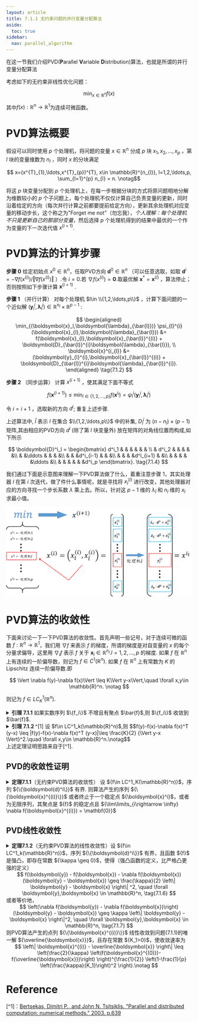```yaml
---
layout: article
title: 7.1.1 无约束问题的并行变量分配算法
aside:
  toc: true
sidebar:
  nav: parallel_algorithm
---
```

在这一节我们介绍PVD(**P**arallel **V**ariable **D**istribution)算法，也就是所谓的并行变量分配算法

考虑如下的无约束非线性优化问题：

$$\min_{x\in \mathbb{R}^{n}} f(x) \tag{7.1.1}$$

其中$f(x):\mathbb{R}^{n}\rightarrow \mathbb{R}^{1}$为连续可微函数。

# PVD算法概要

假设可以同时使用 $p$ 个处理机，将问题的变量 $x\in \mathbb{R}^{n}$ 分成 $p$ 块 $x_{1},x_{2},\ldots,x_{p}$ ，第 $l$ 块的变量维数为 $n_{l}$ ，同时 $x$ 的分块满足

$$ x=(x^{T}_{1},\ldots,x^{T}_{p})^{T}, x\in \mathbb{R}^{n_{l}}, l=1,2,\ldots,p, \sum_{l=1}^{p} n_{l} = n. \notag$$

将这 $p$ 块变量分配到 $p$ 个处理机上，在每一步根据分块的方式将原问题相地分解为维数较小的 $p$ 个子问题上，每个处理机不仅仅计算自己负责变量的更新，同时沿着给定的方向（每次并行计算之前都要提前给定方向），更新其余处理机对应变量的移动步长，这个称之为"Forget me not"（勿忘我），*个人理解：每个处理机不只是更新自己的那部分变量*，然后选择 $p$ 个处理机得到的结果中最优的一个作为变量的下一次迭代值 $x^{(i+1)}$.

# PVD算法的计算步骤

**步骤 $0$** 给定初始点 $x^{0}\in \mathbb{R}^{n}$，任取PVD方向 $\boldsymbol{d}^0\in \mathbb{R}^{n}$ （可以任意选取，如取 $\boldsymbol{d}^{i}=-\nabla f(x^{(i)})/\Vert \nabla f(x^{(i)}) \Vert$ ）.令 $i=0$.若 $\nabla f(x^{(i)}) = \mathbf{0}$.取最优解 $\boldsymbol{x}^{*} = \boldsymbol{x}^{(i)}$ ，算法停止；否则按照如下步骤计算 $\boldsymbol{x}^{(i+1)}$ .

**步骤 $1$** （并行计算） 对每个处理机 $l\in \\{1,2,\ldots,p\\}$ ，计算下面问题的一个近似解 $( \boldsymbol{y}_ {l}^{i},\boldsymbol{\lambda}_ {\bar{l}}^{i} ) \in \mathbb{R}^{n_{l}} \times \mathbb{R}^{p-1}$ :

$$
\begin{aligned}
\min_{(\boldsymbol{x}_l,\boldsymbol{\lambda}_{\bar{l}})} \psi_{l}^{i} (\boldsymbol{x}_{l},\boldsymbol{\lambda}_{\bar{l}}) &= f(\boldsymbol{x}_{l},\boldsymbol{x}_{\bar{l}}^{(i)} + \boldsymbol{D}_{\bar{l}}^{i}\boldsymbol{\lambda}_{\bar{l}}), \\
\boldsymbol{x}^{i_{l}} &= (\boldsymbol{y}_{l}^{i},\boldsymbol{x}_{\bar{l}}^{(i)} + \boldsymbol{D}_{\bar{l}}^{i}\boldsymbol{\lambda}_{\bar{l}}^{i}).
\end{aligned} \tag{7.1.2}
$$

**步骤 $2$** （同步运算） 计算 $x^{(i+1)}$ ，使其满足下面不等式

$$f(\boldsymbol{x}^{(i+1)}) \leq \min_{l\in \{1,2,\ldots,p\}} f(\boldsymbol{x}^{i_{l}}) = \psi_{l}^{i} (\boldsymbol{y}_ {l}^{i},\boldsymbol{\lambda}_ {\bar{l}}^{i})  \tag{7.1.3}$$

令 $i = i + 1$ ，选取新的方向 $d^{i}$; 重复上述步骤. 

上述算法中, $\bar{l}$ 表示 $l$ 在集合 $\\{1,2,\ldots,p\\}$ 中的补集, $D^i_{\bar{l}}$ 为 $(n - n_l)\times(p-1)$ 矩阵,其由相应的PVD方向 $d^i$ (除了第 $l$ 块变量外) 放在矩阵的对角线位置而构成,如下所示

$$
\boldsymbol{D}^i_l = 
\begin{bmatrix}
    d^i_1 & & & & & & \\
    & d^i_2 & & & & &\\
    & &\ddots & & & &\\
    & & &d^i_{i-1} & & &\\
    & & & &d^i_{i+1} & &\\
    & & & & &\ddots &\\
    & & & & & &d^i_p
\end{bmatrix}. \tag{7.1.4}
$$

我们通过下面是示意图来理解一下PVD算法做了什么，着重注意步骤 $1$，其实处理器 $l$ 在第 $i$ 次迭代，做了件什么事情呢，就是寻找将 ${x^{(i)}_ l}$ 进行改变，其他处理器对应的方向寻找一个步长系数 ${\lambda}$ 乘上去。所以，针对这 ${p-1}$ 维的 ${\lambda_{\bar{l}}}$ 和 ${n_l}$ 维的 ${x_l}$ 求最小值。

![PVD流程](/post_image/parallel-algorithm/PVD流程.png)

# PVD算法的收敛性

下面来讨论一下一下PVD算法的收敛性。首先声明一些记号，对于连续可微的函数 $f:\mathbb{R}^n\rightarrow \mathbb{R}^1$，我们用 $\nabla f$ 来表示 $f$ 的梯度，所谓的梯度是对自变量的 $x$ 的每个分量求偏导，这里用 $\nabla_l f$ 表示 $f$ 关于 $\boldsymbol{x}_l \in \mathbb{R}^{n_l}. l = 1,2,\ldots,p$ 的梯度. 如果 $f$ 在 $\mathbb{R}^n$ 上有连续的一阶偏导数，则记为 ${f\in C^1(\mathbb{R}^n)}$. 如果 ${f}$ 在 ${\mathbb{R}^n}$ 上有常数为 ${K}$ 的  Lipschitz 连续一阶偏导数.即

<center>$$
\Vert \nabla f(y)-\nabla f(x)\Vert \leq K\Vert y-x\Vert,\quad \forall x,y\in \mathbb{R}^n. \notag
$$</center> 

则记为 ${f\in LC^1_K(\mathbb{R}^n)}$.

<details><summary> <b>引理 7.1.1</b> 如果实数序列 $\{f_i\}$ 不增且有聚点 $\bar{f}$,则 $\{f_i\}$ 收敛到 $\bar{f}$. </summary>
证明 首先证明序列 $\{f_i\}$ 下方有界.设 $f_{i_j} \rightarrow \bar{f}$. 若 $\{f_i\}$ 下方无界，则存在 $i,j$ 满足
  $$\bar{f} > f_i （因为\{f_i\}是下方无界的），\notag$$
  $$f_i \geq f_{i_j} （因为\{f_i\}是非增序列），\notag$$
  $$f_{i_j} \geq \bar{f} （因为\{f_{i_j}\}非增加且收敛到\bar{f}）.\notag$$
  矛盾！因此 $\{f_i\}$ 是下方有界的，其又非增，所以一定收敛，且一定收敛到 $\bar{f}$. $\Box$
</details>


<details><summary> <b>引理 7.1.2 </b>^[1] 设 $f\in LC^1_k(\mathbb{R}^n)$,则
$$f(y)-f(x)-\nabla f(x)^T (y-x) \leq |f(y)-f(x)-\nabla f(x)^T (y-x)|\leq \frac{K}{2} {\Vert y-x \Vert}^2.\quad \forall x,y\in \mathbb{R}^n.\notag$$ </summary>
证明 定理等价于证明下式
<center>$$
f(x+y) -f(x) \leq y^T\nabla f(x)+\frac{K}{2} \Vert y\Vert, \quad \forall x,y\in \mathbb{R}^n. \notag
$$</center>
令 ${g(t)=f(x+ty)}$. 根据链式法则 ${(\frac{dg}{dt})(t)=y^T\nabla f(x+ty)}$，那么可得
<center>$$
\begin{align}
f(x+y)-f(x) &= g(1) - g(0) = \int_0^1 \frac{dg}{dt}(t)dt = \int_0^1 y^T\nabla f(x+ty)dt \notag \\
& \leq \int_0^1 y^T\nabla f(x)dt + \left|\int_0^1 y^T\left(\nabla f(x+ty)-\nabla f(x)\right)dt\right| \notag \\
& \leq \int_0^1 y^T\nabla f(x)dt + \int_0^1 \Vert y \Vert \cdot \Vert \nabla f(x+ty)-\nabla f(x)\Vert dt \quad (Cauchy-Schwarz \quad inequation) \notag \\
& \leq y^T\nabla f(x) + \Vert y \Vert \int_0^1 Kt \Vert y \Vert dt \notag\\
& = y^T\nabla f(x)+\frac{K}{2} {\Vert y\Vert}^2.\notag
\end{align} \notag
$$</center>
关于绝对值的不等式的证明
<center>$$
\begin{align}
f(x+y)-f(x) &= g(1) - g(0) = \int_0^1 \frac{dg}{dt}(t)dt = \int_0^1 y^T\nabla f(x+ty)dt \notag \\
& = \int_0^1 y^T\nabla f(x)dt +\int_0^1 y^T\left(\nabla f(x+ty)-\nabla f(x)\right)dt \notag \\
\end{align} \notag
$$</center>
移项后，取绝对值
<center>$$
\left| f(x+y)-f(x) - \int_0^1 y^T\nabla f(x)dt \right| \leq \left| \int_0^1 y^T\left(\nabla f(x+ty)-\nabla f(x)\right)dt \right| \notag 
$$</center>
后续的放缩和上面类似. ${\Box}$
</details>
上述定理证明思路来自于[^1].

## PVD的收敛性证明
<details><summary> <b>定理7.1.1</b>（无约束PVD算法的收敛性） 设 ${f\in LC^1_K(\mathbb{R}^n)}$，序列 ${\{\boldsymbol{d}^i\}}$ 有界. 则算法产生的序列 ${\{\boldsymbol{x}^{(i)}\}}$ 或者终止于一个稳定点 ${\boldsymbol{x}^i}$，或者为无限序列，其聚点是 ${f}$ 的稳定点且 ${\lim\limits_{i\rightarrow \infty} \nabla f(\boldsymbol{x}^{(i)}) = \mathbf{0}}$</summary>
证明 对 ${l=1,\ldots,p}$，对 ${\psi_l^i}$ 求梯度，有

<details><summary> ${\nabla \psi^i_l (\boldsymbol{x}_l,\boldsymbol{\lambda}_{\bar{l}}) = \left[\nabla_l f(\boldsymbol{x}_{l},\boldsymbol{x}_{\bar{l}}^{(i)} + \boldsymbol{D}_{\bar{l}}^{i}\boldsymbol{\lambda}_{\bar{l}}),\nabla_l f(\boldsymbol{x}_{l},\boldsymbol{x}_{\bar{l}}^{(i)} + \boldsymbol{D}_{\bar{l}}^{i}\boldsymbol{\lambda}_{\bar{l}})\boldsymbol{D}_{\bar{l}}^{i}\right]. \tag{7.1.5} }$</summary>
我们设 ${w=(x_l,\lambda_{\bar{l}})}$，定义 ${n\times(n_l+p-1)}$ 维矩阵 ${\tilde{D}^i_l}$ 为
$$
\tilde{D}^i_l = 
\begin{bmatrix}
    d^i_1 & & & & & & &\\
    &d^i_2 & & & & & &\\
    & &\ddots & & & & &\\
    & & &d^i_{i-1} & & & &\\
    & & & &\boldsymbol{I}_{n_l} & & &\\
    & & & & &d^i_{i+1} & &\\
    & & & & & &\ddots &\\
    & & & & & & &d^i_p
\end{bmatrix}. \notag
$$
其中，${\boldsymbol{I}_{n_l}}$ 表示 ${n_l}$ 阶方阵，并记 ${\tilde{x}^{(i)}_{l} \triangleq (\mathbf{0}_{n_l},x^{(i)}_{\bar{l}})}$，所以 ${ \psi_l^i (\boldsymbol{x}_l,\boldsymbol{\lambda}_{\bar{l}}) = \psi_l^i(w) = f(\tilde{D}^i_l w + \tilde{x}^{(i)}_{l})}$，则
$$\nabla \psi^i_l (\boldsymbol{x}_l,\boldsymbol{\lambda}_{\bar{l}}) = \nabla f(\tilde{D}^i_l w + \tilde{x}^{(i)}_{l})\tilde{D}^i_l = [\nabla_l f(\boldsymbol{x}_{l},\boldsymbol{x}_{\bar{l}}^{(i)} + \boldsymbol{D}_{\bar{l}}^{i}\boldsymbol{\lambda}_{\bar{l}}),\nabla_l f(\boldsymbol{x}_{l},\boldsymbol{x}_{\bar{l}}^{(i)} + \boldsymbol{D}_{\bar{l}}^{i}\boldsymbol{\lambda}_{\bar{l}})\boldsymbol{D}_{\bar{l}}^{i}]. \notag$$
</details>

<details><summary> 因为 ${f}$ 的梯度是 Lipschitz 连续，又 ${\{\boldsymbol{d}^i\}}$ 有界，故 ${\psi_l^i}$ 也是 Lipschitz 连续的.</summary>
对于 ${\psi_l^i(w)}$ 的梯度
$$
\begin{align}
\left\| \nabla \psi(x) -\nabla\psi(y) \right\| &= \left\| \left[\nabla f(\tilde{D}^i_l x + \tilde{x}^{(i)}_{l}) - \nabla f(\tilde{D}^i_l y + \tilde{x}^{(i)}_{l}) \right] \tilde{D}^i_l \right\| \notag\\ 
& \leq \left\| \tilde{D}^i_l \right\| \cdot \left\| \nabla f(\tilde{D}^i_l x + \tilde{x}^{(i)}_{l}) - \nabla f(\tilde{D}^i_l y + \tilde{x}^{(i)}_{l}) \right\| \notag\\
& \leq \left\| \tilde{D}^i_l \right\| \cdot K \cdot \left\| \tilde{D}^i_l x + \tilde{x}^{(i)}_{l} - \left(\tilde{D}^i_l y + \tilde{x}^{(i)}_{l} \right) \right\| \notag\\
& \leq {\left\| \tilde{D}^i_l \right\|}^2 \cdot K \cdot \left\|x-y\right\|,\quad \forall x,y\in \mathbb{R}^{n_l+p-1}.\notag
\end{align}. \notag
$$
这里面，两次用到 ${\left\|\tilde{D}^i_l w \right\| \leq \left\|\tilde{D}^i_l \right\| \cdot \left\| w \right\|}$，可以认为 ${\tilde{D}^i_l}$ 是一种线性算子，容易验证其为连续（有界）的算子，那么根据泛函有界线性算子的范数定义 ${\left\|A\right\| = sup\{\left\|Ah\right\|:\left\|h\right\|=1}\}$，可以得出 ${\left\|Ah \right\| \leq \left\|A \right\| \cdot \left\| h \right\|}$.
</details>
不妨设 ${\psi^i_l}$ 的 Lipschitz 常数为 ${K_1}$.
现在对 ${l=1,\ldots,p}$,定义 ${(\boldsymbol{z}^i_l,\boldsymbol{v}^i_l)} \in \mathbb{R}^{n_l+(p-1)}$ 如下:

<center>$$
(\boldsymbol{z}^i_l,\boldsymbol{v}^i_l) =  (\boldsymbol{x}_l^{(i)},\mathbf{0}) - \frac{1}{K_1} \nabla \psi^i_l (\boldsymbol{x}_l^{(i)},\mathbf{0}).\tag{7.1.6}
$$</center>

根据引理 7.1.2，对 ${l=1,\ldots,p}$,有

<center>$$
\begin{align}
\psi^i_l (\boldsymbol{z}^i_l,\boldsymbol{v}^i_l) -\psi^i_l (\boldsymbol{x}_l^{(i)},\mathbf{0})& - \nabla {\psi(\boldsymbol{x}_l^{(i)},\mathbf{0})}^T [(\boldsymbol{z}^i_l,\boldsymbol{v}^i_l)-(\boldsymbol{x}_l^{(i)},\mathbf{0})] \leq \frac{K_1}{2} {\left\|(\boldsymbol{z}^i_l,\boldsymbol{v}^i_l)-(\boldsymbol{x}_l^{(i)},\mathbf{0})\right\|}^2 \notag \\
\psi^i_l (\boldsymbol{z}^i_l,\boldsymbol{v}^i_l) -\psi^i_l (\boldsymbol{x}_l^{(i)},\mathbf{0})& \leq \frac{K_1}{2} {\left\|-\frac{1}{K_1} \nabla \psi^i_l (\boldsymbol{x}_l^{(i)},\mathbf{0})\right\|}^2 + \nabla {\psi(\boldsymbol{x}_l^{(i)},\mathbf{0})}^T \left(-\frac{1}{K_1} \nabla \psi^i_l (\boldsymbol{x}_l^{(i)},\mathbf{0})\right) \notag \\
\psi^i_l (\boldsymbol{x}_l^{(i)},\mathbf{0}) - \psi^i_l (\boldsymbol{z}^i_l,\boldsymbol{v}^i_l)  &\geq -\frac{1}{2K_1} {\left\| \nabla \psi^i_l (\boldsymbol{x}_l^{(i)},\mathbf{0})\right\|}^2 + \nabla {\psi(\boldsymbol{x}_l^{(i)},\mathbf{0})}^T \left(\frac{1}{K_1} \nabla \psi^i_l (\boldsymbol{x}_l^{(i)},\mathbf{0})\right) \notag
\end{align}. \notag
$$</center>
所以，得到
<center>$$
\psi^i_l (\boldsymbol{x}_l^{(i)},\mathbf{0}) - \psi^i_l (\boldsymbol{z}^i_l,\boldsymbol{v}^i_l) \geq \frac{1}{2K_1} {\left\| \nabla \psi^i_l (\boldsymbol{x}_l^{(i)},\mathbf{0})\right\|}^2. \tag{7.1.7}
$$</center>
根据算法，每次迭代求得最小的 ${\psi^i_l}$ 值所对应的点 ${( \boldsymbol{y}_ {l}^{i},\boldsymbol{\lambda}_ {\bar{l}}^{i} )}$，所以
<center>$$
\psi_l^i(\boldsymbol{y}_ {l}^{i},\boldsymbol{\lambda}_ {\bar{l}}^{i}) \leq  \psi^i_l (\boldsymbol{z}^i_l,\boldsymbol{v}^i_l). \tag{7.1.8}
$$</center>
根据上述两个不等式(7.1.7)和(7.1.8)，对于 ${l=1,\ldots,p}$，有
<center>$$
\psi^i_l (\boldsymbol{x}_l^{(i)},\mathbf{0}) - \psi_l^i(\boldsymbol{y}_ {l}^{i},\boldsymbol{\lambda}_ {\bar{l}}^{i}) \geq \frac{1}{2K_1} {\left\| \nabla \psi^i_l (\boldsymbol{x}_l^{(i)},\mathbf{0})\right\|}^2. \tag{7.1.9}
$$</center>
进一步，可得
<center>$$
f(\boldsymbol{x}^{(i)}) - f(\boldsymbol{y}_{l}^{i},\boldsymbol{x}_{\bar{l}}^{(i)} + \boldsymbol{D}_{\bar{l}}^{i}\boldsymbol{\lambda}_{\bar{l}}^{i}) \geq \frac{1}{2K_1} {\left\| \nabla \psi^i_l (\boldsymbol{x}_l^{(i)},\mathbf{0})\right\|}^2 \geq \frac{1}{2K_1} {\left\| \nabla_l f(\boldsymbol{x}^{(i)})\right\|}^2. \tag{7.1.10}
$$</center>
根据 ${\boldsymbol{x}^{i_l}}$ 的定义，我们有
<center>$$
f(\boldsymbol{x}^{(i)}) - f(\boldsymbol{x}^{i_l}) \geq \frac{1}{2K_1} {\left\| \nabla_l f(\boldsymbol{x}^{(i)})\right\|}^2,\quad l=1,\ldots,p. \tag{7.1.11}
$$</center>
因此两边同时对 ${l=1,2,\ldots,p}$ 求和，再除以 ${p}$，可得
<center>$$
f(\boldsymbol{x}^{(i)}) - \frac{1}{p} \sum_{l=1}^p f(\boldsymbol{x}^{i_l}) \geq \frac{1}{2pK_1} \sum_{l=1}^p {\left\| \nabla_l f(\boldsymbol{x}^{(i)})\right\|}^2 =\frac{1}{2pK_1} {\left\| \nabla f(\boldsymbol{x}^{(i)})\right\|}^2. \tag{7.1.12}
$$</center>
根据同步运算的准则，我们选取备选方案中最小的，因此有
<center>$$
f(\boldsymbol{x}^{(i+1)}) \leq \frac{1}{p} \sum_{l=1}^p f(\boldsymbol{x}^{i_l}). \tag{7.1.13}
$$</center>
综合不等式(7.1.12)和(7.1.13)，得到
<center>$$
f(\boldsymbol{x}^{(i)}) - f(\boldsymbol{x}^{(i+1)}) \geq \frac{1}{2pK_1} \left\| \nabla f(\boldsymbol{x}^{(i)}) \right\|^2. \tag{7.1.14}
$$</center>
显然，根据终止条件，当 ${\nabla f(\boldsymbol{x}^{(i)})=\mathbf{0}}$ 时，算法终止于 ${\boldsymbol{x}^{(i)}}$. 如果假设 ${\forall i,nabla f(\boldsymbol{x}^{(i)}) \neq \mathbf{0}}$ 且有子序列 ${\boldsymbol{x}^{(i_j)}}$ 收敛到 ${\overline{\boldsymbol{x}}}$，则因序列 ${\{f(\boldsymbol{x}^{(i)})\}}$ 是非增序列，且 ${f}$ 是连续函数，则 ${f(\overline{\boldsymbol{x}})}$ 是一个聚点，根据引理 7.1.1， 序列 ${\{f(\boldsymbol{x}^{(i)})\}}$ 收敛到 ${f(\overline{\boldsymbol{x}})}$. 根据式(7.1.14)可知，
<center>$$
0 = \lim\limits_{j\rightarrow \infty} \left(f(\boldsymbol{x}^{(i_j)}) - f(\boldsymbol{x}^{(i_j+1)})\right) \geq \lim\limits_{j\rightarrow \infty} \frac{1}{2pK_1} {\left\| \nabla f(\boldsymbol{x}^{(i_j)})\right\|}^2. \tag{7.1.15}
$$</center>
从而，${\nabla f(\overline{\boldsymbol{x}}) = \mathbf{0}}$. 也就是 ${\{\boldsymbol{x}^{(i)}\}}$ 的聚点是 ${f}$ 的一个稳定点，因为序列 ${\{f(\boldsymbol{x}^{(i)})\}}$ 收敛到 ${f(\overline{\boldsymbol{x}})}$，所以结合(7.1.14)，${\left\| \nabla f(\boldsymbol{x}^{(i)})\right\|^2}$ 被迫收敛，则有 ${\lim\limits_{i\rightarrow \infty} \frac{1}{2pK_1} {\left\| \nabla f(\boldsymbol{x}^{(i)})\right\|}^2}$ 成立. ${\Box}$
</details>

## PVD线性收敛性

<details><summary> <b>定理7.1.2</b>（无约束PVD算法的线性收敛性）设 ${f\in LC^1_k(\mathbb{R}^n)}$，序列 ${\{\boldsymbol{d}^i\}}$ 有界，且函数 ${f}$ 是强凸，即存在常数 ${\kappa \geq 0}$，使得（强凸函数的定义，比严格凸更强的定义）
<center>$$
f(\boldsymbol{y}) - f(\boldsymbol{x}) - \nabla f(\boldsymbol{x})(\boldsymbol{y} - \boldsymbol{x}) \geq \frac{\kappa}{2} \left\| \boldsymbol{y} - \boldsymbol{x} \right\| ^2, \quad \forall \boldsymbol{y},\boldsymbol{x} \in \mathbb{R}^n, \tag{7.1.6}
$$</center>
或者等价地，
<center>$$
\left(\nabla f(\boldsymbol{y}) - \nabla f(\boldsymbol{x})\right)(\boldsymbol{y} - \boldsymbol{x}) \geq \kappa \left\| \boldsymbol{y} - \boldsymbol{x} \right\|^2, \quad \forall \boldsymbol{y},\boldsymbol{x} \in \mathbb{R}^n, \tag{7.1.7}
$$</center>
则PVD算法产生的点列 ${\{\boldsymbol{x}^{(i)}\}}$ 线性收敛到问题(7.1.1)的唯一解 ${\overline{\boldsymbol{x}}}$，且存在常数 ${K_1>0}$，使收敛速率为
<center>$$
\left\| \boldsymbol{x}^{(i)} - \overline{\boldsymbol{x}} \right\| \leq \left(\frac{2}{\kappa} \left(f(\boldsymbol{x}^{(0)})-f(\overline{\boldsymbol{x}})\right) \right)^{\frac{1}{2}} \left(1-\frac{1}{p} \left(\frac{\kappa}{K_1}\right)^2 \right).\notag
$$</center> 
</summary>
证明 
</details>

# Reference

[^1]：[Bertsekas, Dimitri P., and John N. Tsitsiklis. "Parallel and distributed computation: numerical methods." 2003. p.639](https://labs.xjtudlc.com/labs/wldmt/reading%20list/books/Distributed%20and%20parallel%20algorithms/Parallel%20and%20Distributed%20Computation%20Numerical%20Methods.pdf)

